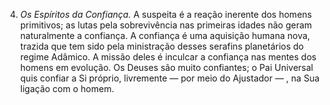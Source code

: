 ﻿4. <em>Os Espíritos da Confiança.</em> A suspeita é a reação inerente dos homens primitivos; as lutas pela sobrevivência nas primeiras idades não geram naturalmente a confiança. A confiança é uma aquisição humana nova, trazida que tem sido pela ministração desses serafins planetários do regime Adâmico. A missão deles é inculcar a confiança nas mentes dos homens em evolução. Os Deuses são muito confiantes; o Pai Universal quis confiar a Si próprio, livremente — por meio do Ajustador — , na Sua ligação com o homem.